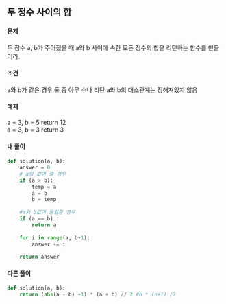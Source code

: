 ## 두 정수 사이의 합

#### 문제 
두 정수 a, b가 주어졌을 때 a와 b 사이에 속한 모든 정수의 합을 리턴하는 함수를 만들어라.

#### 조건
a와 b가 같은 경우 둘 중 아무 수나 리턴
a와 b의 대소관계는 정해져있지 않음

#### 예제
a = 3, b = 5 return 12  
a = 3, b = 3 return 3

#### 내 풀이
``` python
def solution(a, b):
    answer = 0
    # a의 값이 클 경우 
    if (a > b):
        temp = a
        a = b
        b = temp
    
    #a와 b값이 동일할 경우
    if (a == b) :
        return a
    
    for i in range(a, b+1):
        answer += i
    
    return answer
```

#### 다른 풀이
``` python
def solution(a, b):
    return (abs(a - b) +1) * (a + b) // 2 #n * (n+1) /2
```
